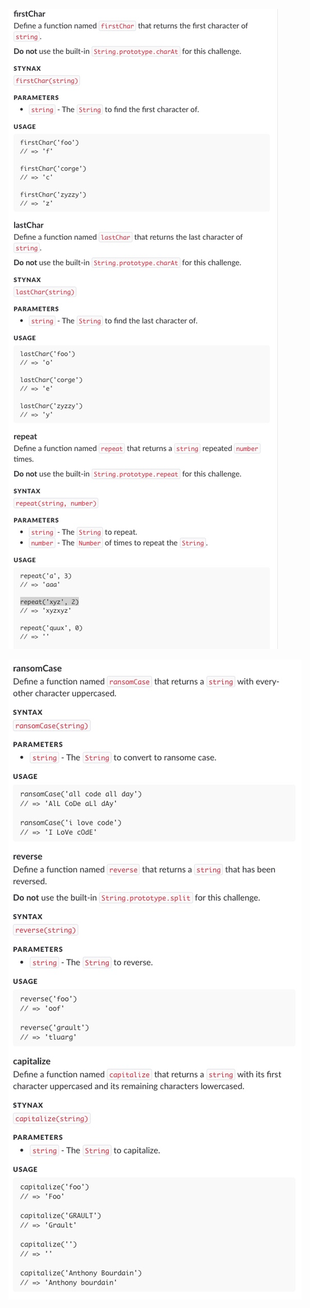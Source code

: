 ![screengrab of instructions](https://raw.githubusercontent.com/taylorjosephgriffin/warm-ups/master/warm-up11/warm-up-instructions/Untitled1.jpeg?raw=true)

![screengrab of instructions](https://raw.githubusercontent.com/taylorjosephgriffin/warm-ups/master/warm-up11/warm-up-instructions/Untitled2.jpeg?raw=true)
